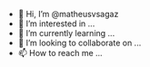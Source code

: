 - 👋 Hi, I’m @matheusvsagaz
- 👀 I’m interested in ...
- 🌱 I’m currently learning ...
- 💞️ I’m looking to collaborate on ...
- 📫 How to reach me ...

<!---
matheusvsagaz/matheusvsagaz is a ✨ special ✨ repository because its `README.md` (this file) appears on your GitHub profile.
You can click the Preview link to take a look at your changes.
--->
